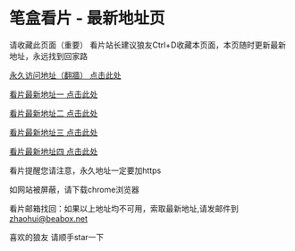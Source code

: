 # 笔盒看片 - 最新地址页

请收藏此页面（重要）
看片站长建议狼友Ctrl+D收藏本页面，本页随时更新最新地址，永远找到回家路

[永久访问地址（翻牆） 点击此处](https://beabox.net/)

[看片最新地址一 点击此处](https://l74iblof52aq.shop)

[看片最新地址二 点击此处](https://b7bnl74a3b.wiki)

[看片最新地址三 点击此处](https://l74iblof52aq.shop)

[看片最新地址四 点击此处](https://j13uq2yb8g.wiki)

看片提醒您请注意，永久地址一定要加https

如网站被屏蔽，请下载chrome浏览器

看片邮箱找回：如果以上地址均不可用，索取最新地址,请发邮件到 zhaohui@beabox.net

喜欢的狼友 请顺手star一下